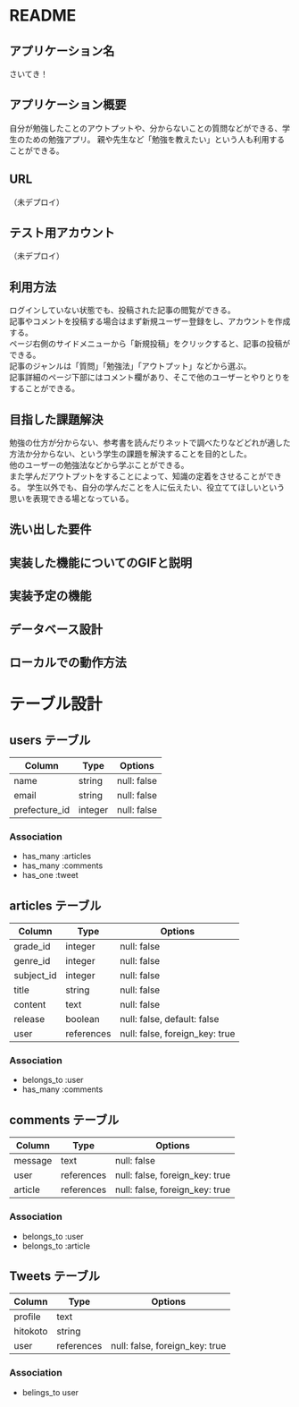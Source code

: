 # README

## アプリケーション名
さいてき！

## アプリケーション概要
自分が勉強したことのアウトプットや、分からないことの質問などができる、学生のための勉強アプリ。
親や先生など「勉強を教えたい」という人も利用することができる。

## URL
（未デプロイ）  

## テスト用アカウント
（未デプロイ）  

## 利用方法
ログインしていない状態でも、投稿された記事の閲覧ができる。  
記事やコメントを投稿する場合はまず新規ユーザー登録をし、アカウントを作成する。  
ページ右側のサイドメニューから「新規投稿」をクリックすると、記事の投稿ができる。  
記事のジャンルは「質問」「勉強法」「アウトプット」などから選ぶ。  
記事詳細のページ下部にはコメント欄があり、そこで他のユーザーとやりとりをすることができる。  

## 目指した課題解決
勉強の仕方が分からない、参考書を読んだりネットで調べたりなどどれが適した方法か分からない、という学生の課題を解決することを目的とした。  
他のユーザーの勉強法などから学ぶことができる。  
また学んだアウトプットをすることによって、知識の定着をさせることができる。 
学生以外でも、自分の学んだことを人に伝えたい、役立ててほしいという思いを表現できる場となっている。  

## 洗い出した要件

## 実装した機能についてのGIFと説明

## 実装予定の機能

## データベース設計

## ローカルでの動作方法


# テーブル設計

## users テーブル
| Column        | Type    | Options     |
| ------------- | ------- | ----------- |
| name          | string  | null: false |
| email         | string  | null: false |
| prefecture_id | integer | null: false |

### Association
- has_many :articles
- has_many :comments
- has_one :tweet

## articles テーブル
| Column     | Type       | Options                           |
| ---------- | ---------- | --------------------------------- |
| grade_id   | integer    | null: false                       |
| genre_id   | integer    | null: false                       |
| subject_id | integer    | null: false                       |
| title      | string     | null: false                       |
| content    | text       | null: false                       |
| release    | boolean    | null: false, default: false       |
| user       | references | null: false, foreign_key: true    |

### Association
- belongs_to :user
- has_many :comments

## comments テーブル
| Column  | Type       | Options                        |
| ------- | ---------- | ------------------------------ |
| message | text       | null: false                    |
| user    | references | null: false, foreign_key: true |
| article | references | null: false, foreign_key: true |

### Association
- belongs_to :user
- belongs_to :article

## Tweets テーブル
 | Column   | Type       | Options                        |
 | -------- | ---------- | ------------------------------ |
 | profile  | text       |                                |
 | hitokoto | string     |                                |
 | user     | references | null: false, foreign_key: true |

 ### Association
 - belings_to user